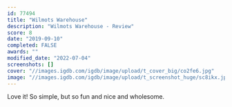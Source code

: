 ```yaml
---
id: 77494
title: "Wilmots Warehouse"
description: "Wilmots Warehouse - Review"
score: 8
date: "2019-09-10"
completed: FALSE
awards: ""
modified_date: "2022-07-04"
screenshots: []
cover: "//images.igdb.com/igdb/image/upload/t_cover_big/co2fe6.jpg"
image: "//images.igdb.com/igdb/image/upload/t_screenshot_huge/sc8ikx.jpg"
---
```

Love it! So simple, but so fun and nice and wholesome.
